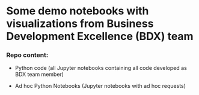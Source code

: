 # Some demo notebooks with visualizations from Business Development Excellence (BDX) team

### Repo content:

* Python code (all Jupyter notebooks containing all code developed as BDX team member)
- Ad hoc Python Notebooks (Jupyter notebooks with ad hoc requests)